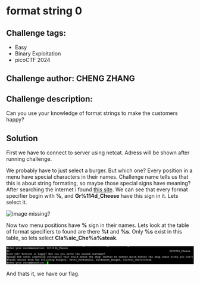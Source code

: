 # format string 0
## Challenge tags:
- Easy
- Binary Exploitation 
- picoCTF 2024

## Challenge author: CHENG ZHANG
## Challenge description:
Can you use your knowledge of format strings to make the customers happy?


## Solution
First we have to connect to server using netcat. Adress will be shown after running challenge.

We probably have to just select a burger. But which one? Every position in a menu have special characters in their names. Challenge name tells us that this is about string formating, so maybe those special signs have meaning?
After searching the internet i found [this site](https://https://www.geeksforgeeks.org/format-specifiers-in-c/). We can see that every format specifier begin with **%**, and **Gr%114d_Cheese** have this sign in it. Lets select it.

![image missing?](./content/format_string_0_01.PNG])

Now two menu positions have **%** sign in their names. Lets look at the table of format specifiers to found are there **%t** and **%s**. Only **%s** exist in this table, so lets select **Cla%sic_Che%s%steak**.

![image missing?](./content/format_string_0_02.PNG)

And thats it, we have our flag. 
